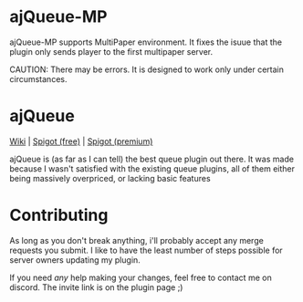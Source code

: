 # ajQueue-MP

ajQueue-MP supports MultiPaper environment. It fixes the isuue that the plugin only sends player to the first multipaper server. 

CAUTION: There may be errors. It is designed to work only under certain circumstances.

# ajQueue

[Wiki](https://wiki.ajg0702.us/ajqueue/) |
[Spigot (free)](https://www.spigotmc.org/resources/ajqueue.78266/) |
[Spigot (premium)](https://www.spigotmc.org/resources/ajqueueplus.79123/)

ajQueue is (as far as I can tell) the best queue plugin out there.
It was made because I wasn't satisfied with the existing queue plugins,
all of them either being massively overpriced, or lacking basic features

# Contributing
As long as you don't break anything,
i'll probably accept any merge requests you submit.
I like to have the least number of steps possible for server owners
updating my plugin.

If you need *any* help making your changes, feel free to contact me
on discord. The invite link is on the plugin page ;)
